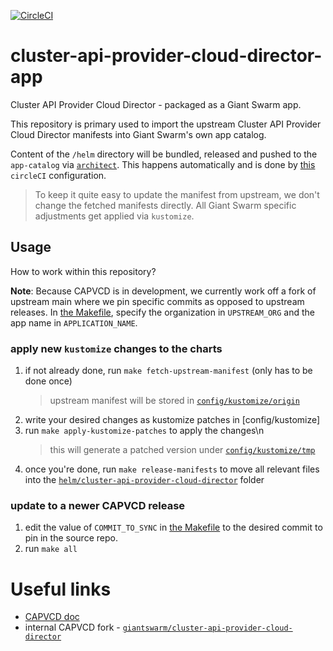 [![CircleCI](https://circleci.com/gh/giantswarm/cluster-api-provider-cloud-director-app.svg?style=shield)](https://circleci.com/gh/giantswarm/cluster-api-provider-cloud-director-app)

# cluster-api-provider-cloud-director-app

Cluster API Provider Cloud Director - packaged as a Giant Swarm app.

This repository is primary used to import the upstream Cluster API Provider Cloud Director manifests into Giant Swarm's own app catalog.

Content of the `/helm` directory will be bundled, released and pushed to the `app-catalog` via [`architect`](https://github.com/giantswarm/architect). This happens automatically and is done by [this](.circleci/config.yml) `circleCI` configuration.

> To keep it quite easy to update the manifest from upstream, we don't change the fetched manifests directly. All Giant Swarm specific adjustments get applied via `kustomize`.

## Usage

How to work within this repository?

__Note__: Because CAPVCD is in development, we currently work off a fork of upstream main where we pin specific commits as opposed to upstream releases. In [the Makefile](Makefile.custom.mk), specify the organization in `UPSTREAM_ORG` and the app name in `APPLICATION_NAME`.

### apply new `kustomize` changes to the charts

1. if not already done, run `make fetch-upstream-manifest` (only has to be done once)
   > upstream manifest will be stored in [`config/kustomize/origin`](config/kustomize/origin)
1. write your desired changes as kustomize patches in [config/kustomize]
1. run `make apply-kustomize-patches` to apply the changes\n
   > this will generate a patched version under [`config/kustomize/tmp`](config/kustomize/tmp)
1. once you're done, run `make release-manifests` to move all relevant files into the [`helm/cluster-api-provider-cloud-director`](helm/cluster-api-provider-cloud-director) folder

### update to a newer CAPVCD release

1. edit the value of `COMMIT_TO_SYNC` in [the Makefile](Makefile.custom.mk) to the desired commit to pin in the source repo.
2. run `make all`

# Useful links

* [CAPVCD doc](https://github.com/vmware/cluster-api-provider-cloud-director/blob/main/docs/QUICKSTART.md)
* internal CAPVCD fork - [`giantswarm/cluster-api-provider-cloud-director`](https://github.com/giantswarm/cluster-api-provider-cloud-director)